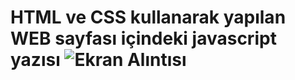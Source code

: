 # HTML ve CSS kullanarak yapılan WEB sayfası içindeki javascript yazısı     ![Ekran Alıntısı](https://user-images.githubusercontent.com/75308710/204752211-128ed541-c9ec-4507-be46-656f7e2dbd20.PNG)
